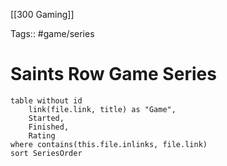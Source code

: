 [[300 Gaming]]

Tags:: #game/series

# Saints Row Game Series
```dataview
table without id
    link(file.link, title) as "Game",
    Started,
	Finished,
	Rating
where contains(this.file.inlinks, file.link)
sort SeriesOrder
```